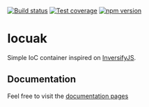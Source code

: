 [![Build status](https://github.com/cuaklabs/cuaktask/workflows/ci/badge.svg)](https://github.com/cuaklabs/cuaktask/workflows/build/badge.svg)
[![Test coverage](https://codecov.io/gh/cuaklabs/cuaktask/branch/master/graph/badge.svg?flag=iocuak)](https://codecov.io/gh/cuaklabs/cuaktask/branch/master/graph/badge.svg?flag=iocuak)
[![npm version](https://img.shields.io/github/package-json/v/cuaklabs/cuaktask?filename=packages%2Fiocuak%2Fpackage.json&style=plastic)](https://www.npmjs.com/package/@cuaklabs/iocuak)

# Iocuak

Simple IoC container inspired on [InversifyJS](https://github.com/inversify/InversifyJS).

## Documentation

Feel free to visit the [documentation pages](./docs/index)
